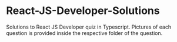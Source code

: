 # React-JS-Developer-Solutions
Solutions to React JS Developer quiz in Typescript. Pictures of each question is provided inside the respective folder of the question. 
